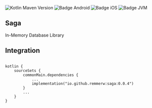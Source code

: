 <div>
    <div>
        <img src="https://img.shields.io/maven-central/v/io.github.remmerw/saga" alt="Kotlin Maven Version" />
        <img src="https://img.shields.io/badge/Platform-Android-brightgreen.svg?logo=android" alt="Badge Android" />
        <img src="https://img.shields.io/badge/Platform-iOS%20%2F%20macOS-lightgrey.svg?logo=apple" alt="Badge iOS" />
        <img src="https://img.shields.io/badge/Platform-JVM-8A2BE2.svg?logo=openjdk" alt="Badge JVM" />
    </div>
</div>

## Saga
In-Memory Database Library

## Integration

```
    
kotlin {
    sourceSets {
        commonMain.dependencies {
            ...
            implementation("io.github.remmerw:saga:0.0.4") 
        }
        ...
    }
}
